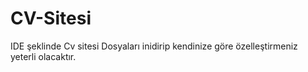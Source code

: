 # CV-Sitesi
IDE şeklinde Cv sitesi
Dosyaları inidirip kendinize göre özelleştirmeniz yeterli olacaktır.

